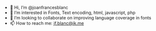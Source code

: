 - 👋 Hi, I’m @joanfrancesblanc
- 👀 I’m interested in Fonts, Text encoding, html, javascript, php
- 💞️ I’m looking to collaborate on improving language coverage in fonts
- 📫 How to reach me: jf.blanc@ik.me

<!---
joanfrancesblanc/joanfrancesblanc is a ✨ special ✨ repository because its `README.md` (this file) appears on your GitHub profile.
You can click the Preview link to take a look at your changes.
--->
